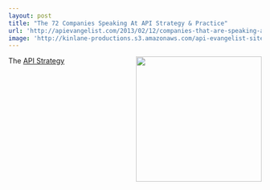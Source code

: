```yaml
---
layout: post
title: "The 72 Companies Speaking At API Strategy & Practice"
url: 'http://apievangelist.com/2013/02/12/companies-that-are-speaking-at-api-strategy-practice/'
image: 'http://kinlane-productions.s3.amazonaws.com/api-evangelist-site/blog/api-strategy-practice-event-2.png'
---
```


[<img src="https://s3.amazonaws.com/kinlane-productions/events/api-strategy-practice-conference/api-strategy-practice-event-2.png" alt="" width="250" align="right" />][1]

The [API Strategy ][1]

   [1]: http://www.apistrategyconference.com/

